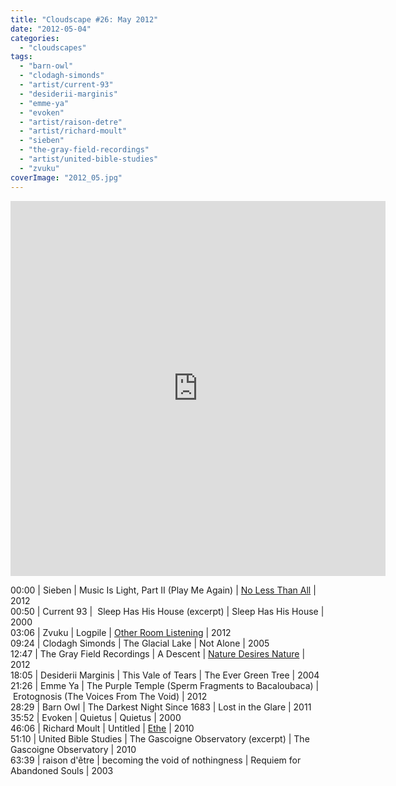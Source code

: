 ```yaml
---
title: "Cloudscape #26: May 2012"
date: "2012-05-04"
categories: 
  - "cloudscapes"
tags: 
  - "barn-owl"
  - "clodagh-simonds"
  - "artist/current-93"
  - "desiderii-marginis"
  - "emme-ya"
  - "evoken"
  - "artist/raison-detre"
  - "artist/richard-moult"
  - "sieben"
  - "the-gray-field-recordings"
  - "artist/united-bible-studies"
  - "zvuku"
coverImage: "2012_05.jpg"
---
```


<iframe width="600" height="600" src="https://www.mixcloud.com/widget/iframe/?feed=%2Feveningoflight%2Fcloudscape-26-may-2012%2F" frameborder="0"></iframe>

00:00 | Sieben | Music Is Light, Part II (Play Me Again) | [No Less Than All](http://www.eveningoflight.nl/2012/05/03/review-sieben-no-less-than-all-2012/) | 2012  
00:50 | Current 93 |  Sleep Has His House (excerpt) | Sleep Has His House | 2000  
03:06 | Zvuku | Logpile | [Other Room Listening](http://www.eveningoflight.nl/2012/05/01/review-zvuku-other-room-listening-2012/) | 2012  
09:24 | Clodagh Simonds | The Glacial Lake | Not Alone | 2005  
12:47 | The Gray Field Recordings | A Descent | [Nature Desires Nature](http://www.eveningoflight.nl/2012/05/09/review-the-gray-field-recordings-nature-desires-nature-2012/) | 2012  
18:05 | Desiderii Marginis | This Vale of Tears | The Ever Green Tree | 2004  
21:26 | Emme Ya | The Purple Temple (Sperm Fragments to Bacaloubaca) | Erotognosis (The Voices From The Void) | 2012  
28:29 | Barn Owl | The Darkest Night Since 1683 | Lost in the Glare | 2011  
35:52 | Evoken | Quietus | Quietus | 2000  
46:06 | Richard Moult | Untitled | [Ethe](http://www.eveningoflight.nl/2010/03/09/review-richard-moult-ethe-2010/) | 2010  
51:10 | United Bible Studies | The Gascoigne Observatory (excerpt) | The Gascoigne Observatory | 2010  
63:39 | raison d'être | becoming the void of nothingness | Requiem for Abandoned Souls | 2003
